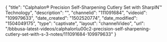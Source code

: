 {
    "title": "Calphalon&reg; Precision Self-Sharpening Cutlery Set with SharpIN&trade; Technology",
    "description": "",
    "channelid": "111091684",
    "videoid": "109979633",
    "date_created": "1502520774",
    "date_modified": "1504049175",
    "type": "captivate",
    "layout": "channelVideo",
    "url": "\/bbbusa-latest-videos\/calphalon\u00c2-precision-self-sharpening-cutlery-set-with-s-3-notes\/111091684-109979633"
}